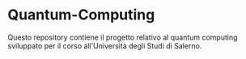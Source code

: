 # Quantum-Computing
Questo repository contiene il progetto relativo al quantum computing sviluppato per il corso all'Università degli Studi di Salerno. 
